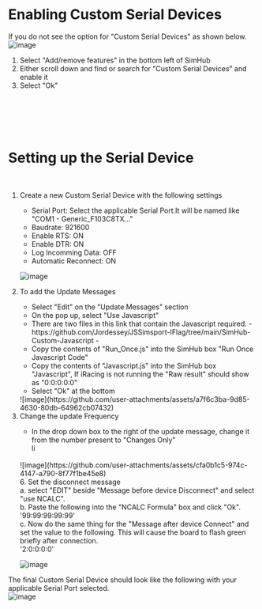 <h1>Enabling Custom Serial Devices</h1>

If you do not see the option for "Custom Serial Devices" as shown below.<br />
![image](https://github.com/user-attachments/assets/793b5f8c-a7f8-4cc9-9d66-1c7291b8dcbb)
<br />
<ol>
	<li>Select "Add/remove features" in the bottom left of SimHub</li>
 	<li>Either scroll down and find or search for "Custom Serial Devices" and enable it</li>
  	<li>Select "Ok"</li>
</ol>
<br /><br /><br /><br />
<h1>Setting up the Serial Device</h1>
<br />
<ol>
<li>Create a new Custom Serial Device with the following settings</li>
	<ul>
		<li>Serial Port: Select the applicable Serial Port.It will be named like "COM1 - Generic_F103C8TX..."</li>
		<li>Baudrate: 921600</li>
		<li>Enable RTS: ON</li>
		<li>Enable DTR: ON</li>
		<li>Log Incomming Data: OFF</li>
		<li>Automatic Reconnect: ON</li>
	</ul>

![image](https://github.com/user-attachments/assets/d9ef0980-0c84-49ee-aebb-92d579eed422)

<li> To add the Update Messages</li>
	<ul>
		<li>Select "Edit" on the "Update Messages" section</li>
		<li>On the pop up, select "Use Javascript"</li>
		<li>There are two files in this link that contain the Javascript required. - https://github.com/Jordessey/JSSimsport-IFlag/tree/main/SimHub-Custom-Javascript -</li>
		<li>Copy the contents of "Run_Once.js" into the SimHub box "Run Once Javascript Code"</li>
		<li>Copy the contents of "Javascript.js" into the SimHub box "Javascript", If iRacing is not running the "Raw result" should show as "0:0:0:0:0"</li>
		<li>Select "Ok" at the bottom</li>
	</ul> 
![image](https://github.com/user-attachments/assets/a7f6c3ba-9d85-4630-80db-64962cb07432)

<li>Change the update Frequency</li>
	<ul>
	<li>In the drop down box to the right of the update message, change it from the number present to "Changes Only"</li>li
	</ul>
<br /> 
![image](https://github.com/user-attachments/assets/cfa0b1c5-974c-4147-a790-8f77f1be45e8)
<br />
6. Set the disconnect message<br />
   a. select "EDIT" beside "Message before device Disconnect" and select "use NCALC".<br />
   b. Paste the following into the "NCALC Formula" box and click "Ok".<br />
   			'99:99:99:99:99'<br />
   c. Now do the same thing for the "Message after device Connect" and set the value to the following. This will cause the board to flash green briefly after connection.<br />
   			'2:0:0:0:0'<br />
   
![image](https://github.com/user-attachments/assets/7cf5bf32-5512-4538-9a48-6ceffe2770f2)
</ol>


The final Custom Serial Device should look like the following with your applicable Serial Port selected.<br />
![image](https://github.com/user-attachments/assets/28745963-a3b2-435b-8957-cbe12fb3b735)



  
